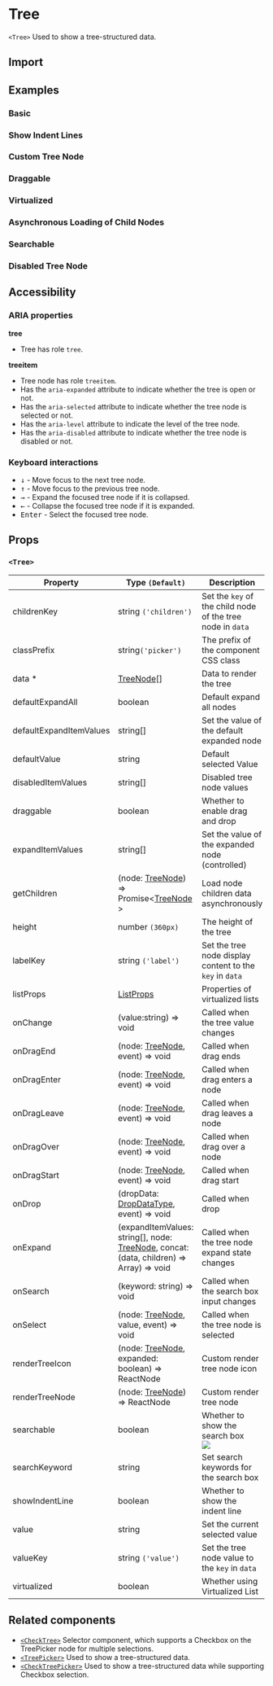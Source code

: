 # Tree

`<Tree>` Used to show a tree-structured data.

## Import

<!--{include:<import-guide>}-->

## Examples

### Basic

<!--{include:`basic.md`}-->

### Show Indent Lines

<!--{include:`show-indent-line.md`}-->

### Custom Tree Node

<!--{include:`custom.md`}-->

### Draggable

<!--{include:`draggable.md`}-->

### Virtualized

<!--{include:`virtualized.md`}-->

### Asynchronous Loading of Child Nodes

<!--{include:`async.md`}-->

### Searchable

<!--{include:`searchable.md`}-->

### Disabled Tree Node

<!--{include:`disabled.md`}-->

## Accessibility

### ARIA properties

**tree**

- Tree has role `tree`.

**treeitem**

- Tree node has role `treeitem`.
- Has the `aria-expanded` attribute to indicate whether the tree is open or not.
- Has the `aria-selected` attribute to indicate whether the tree node is selected or not.
- Has the `aria-level` attribute to indicate the level of the tree node.
- Has the `aria-disabled` attribute to indicate whether the tree node is disabled or not.

### Keyboard interactions

- <kbd>↓</kbd> - Move focus to the next tree node.
- <kbd>↑</kbd> - Move focus to the previous tree node.
- <kbd>→</kbd> - Expand the focused tree node if it is collapsed.
- <kbd>←</kbd> - Collapse the focused tree node if it is expanded.
- <kbd>Enter</kbd> - Select the focused tree node.

## Props

### `<Tree>`

| Property                | Type `(Default)`                                                                               | Description                                                |
| ----------------------- | ---------------------------------------------------------------------------------------------- | ---------------------------------------------------------- |
| childrenKey             | string `('children')`                                                                          | Set the `key` of the child node of the tree node in `data` |
| classPrefix             | string`('picker')`                                                                             | The prefix of the component CSS class                      |
| data \*                 | [TreeNode][node][]                                                                             | Data to render the tree                                    |
| defaultExpandAll        | boolean                                                                                        | Default expand all nodes                                   |
| defaultExpandItemValues | string[]                                                                                       | Set the value of the default expanded node                 |
| defaultValue            | string                                                                                         | Default selected Value                                     |
| disabledItemValues      | string[]                                                                                       | Disabled tree node values                                  |
| draggable               | boolean                                                                                        | Whether to enable drag and drop                            |
| expandItemValues        | string[]                                                                                       | Set the value of the expanded node (controlled)            |
| getChildren             | (node: [TreeNode][node]) => Promise&lt;[TreeNode][node] &gt;                                   | Load node children data asynchronously                     |
| height                  | number `(360px)`                                                                               | The height of the tree                                     |
| labelKey                | string `('label')`                                                                             | Set the tree node display content to the `key` in `data`   |
| listProps               | [ListProps][listprops]                                                                         | Properties of virtualized lists                            |
| onChange                | (value:string) => void                                                                         | Called when the tree value changes                         |
| onDragEnd               | (node: [TreeNode][node], event) => void                                                        | Called when drag ends                                      |
| onDragEnter             | (node: [TreeNode][node], event) => void                                                        | Called when drag enters a node                             |
| onDragLeave             | (node: [TreeNode][node], event) => void                                                        | Called when drag leaves a node                             |
| onDragOver              | (node: [TreeNode][node], event) => void                                                        | Called when drag over a node                               |
| onDragStart             | (node: [TreeNode][node], event) => void                                                        | Called when drag start                                     |
| onDrop                  | (dropData: [DropDataType][drop], event) => void                                                | Called when drop                                           |
| onExpand                | (expandItemValues: string[], node: [TreeNode][node], concat:(data, children) => Array) => void | Called when the tree node expand state changes             |
| onSearch                | (keyword: string) => void                                                                      | Called when the search box input changes                   |
| onSelect                | (node: [TreeNode][node], value, event) => void                                                 | Called when the tree node is selected                      |
| renderTreeIcon          | (node: [TreeNode][node], expanded: boolean) => ReactNode                                       | Custom render tree node icon                               |
| renderTreeNode          | (node: [TreeNode][node]) => ReactNode                                                          | Custom render tree node                                    |
| searchable              | boolean                                                                                        | Whether to show the search box <br/>![][5.61.0]            |
| searchKeyword           | string                                                                                         | Set search keywords for the search box                     |
| showIndentLine          | boolean                                                                                        | Whether to show the indent line                            |
| value                   | string                                                                                         | Set the current selected value                             |
| valueKey                | string `('value')`                                                                             | Set the tree node value to the `key` in `data`             |
| virtualized             | boolean                                                                                        | Whether using Virtualized List                             |

<!--{include:(_common/types/tree-node.md)}-->
<!--{include:(_common/types/list-props.md)}-->
<!--{include:(components/tree/fragments/drop-data-type.md)}-->

## Related components

- [`<CheckTree>`](/components/check-tree) Selector component, which supports a Checkbox on the TreePicker node for multiple selections.
- [`<TreePicker>`](/components/tree-picker) Used to show a tree-structured data.
- [`<CheckTreePicker>`](/components/check-tree-picker) Used to show a tree-structured data while supporting Checkbox selection.

[listprops]: #code-ts-list-props-code
[node]: #code-ts-tree-node-code
[drop]: #code-ts-drop-data-type-code
[5.61.0]: https://img.shields.io/badge/min-v5.61.0-blue
